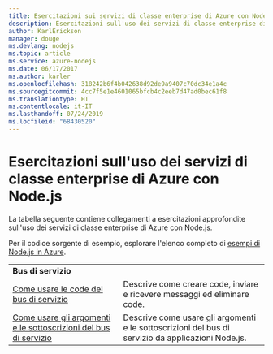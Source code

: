 ```yaml
---
title: Esercitazioni sui servizi di classe enterprise di Azure con Node.js
description: Esercitazioni sull'uso dei servizi di classe enterprise di Azure con Node.js.
author: KarlErickson
manager: douge
ms.devlang: nodejs
ms.topic: article
ms.service: azure-nodejs
ms.date: 06/17/2017
ms.author: karler
ms.openlocfilehash: 318242b6f4b042638d92de9a9407c70dc34e1a4c
ms.sourcegitcommit: 4cc7f5e1e4601065bfcb4c2eeb7d47ad0bec61f8
ms.translationtype: HT
ms.contentlocale: it-IT
ms.lasthandoff: 07/24/2019
ms.locfileid: "68430520"
---
```

# <a name="tutorials-for-using-azure-enterprise-services-with-nodejs"></a>Esercitazioni sull'uso dei servizi di classe enterprise di Azure con Node.js

La tabella seguente contiene collegamenti a esercitazioni approfondite sull'uso dei servizi di classe enterprise di Azure con Node.js.

Per il codice sorgente di esempio, esplorare l'elenco completo di [esempi di Node.js in Azure](https://azure.microsoft.com/resources/samples/?term=nodejs).

| | |
|---|---|
| **Bus di servizio** ||
| [Come usare le code del bus di servizio](/azure/service-bus-messaging/service-bus-nodejs-how-to-use-queues?toc=/azure/javascript/toc.json&bc=/azure/javascript/breadcrumb/toc.json) | Descrive come creare code, inviare e ricevere messaggi ed eliminare code. |
| [Come usare gli argomenti e le sottoscrizioni del bus di servizio](/azure/service-bus-messaging/service-bus-nodejs-how-to-use-topics-subscriptions?toc=/azure/javascript/toc.json&bc=/azure/javascript/breadcrumb/toc.json) | Descrive come usare gli argomenti e le sottoscrizioni del bus di servizio da applicazioni Node.js. |
